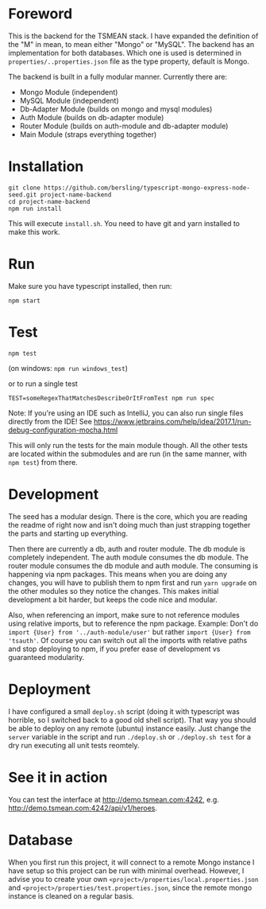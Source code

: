 # Foreword

This is the backend for the TSMEAN stack.
I have expanded the definition of the "M" in mean,
to mean either "Mongo" or "MySQL". The backend has
an implementation for both databases. Which one is used
is determined in `properties/..properties.json` file as the
type property, default is Mongo.

The backend is built in a fully modular manner. Currently there are:

- Mongo Module (independent)
- MySQL Module (independent)
- Db-Adapter Module (builds on mongo and mysql modules)
- Auth Module (builds on db-adapter module)
- Router Module (builds on auth-module and db-adapter module)
- Main Module (straps everything together)


# Installation

```
git clone https://github.com/bersling/typescript-mongo-express-node-seed.git project-name-backend
cd project-name-backend
npm run install
```

This will execute `install.sh`.
You need to have git and yarn installed to make this work.

# Run
Make sure you have typescript installed, then run:
```
npm start
```

# Test
```
npm test
```
(on windows: `npm run windows_test`)

or to run a single test

```
TEST=someRegexThatMatchesDescribeOrItFromTest npm run spec
```

Note: If you're using an IDE such as IntelliJ, you can also run single files
directly from the IDE! See https://www.jetbrains.com/help/idea/2017.1/run-debug-configuration-mocha.html

This will only run the tests for the main module though. All
the other tests are located within the submodules
and are run (in the same manner, with `npm test`) from there.

# Development

The seed has a modular design. There is the core, which you
are reading the readme of right now and isn't doing much
than just strapping together the parts and starting up
everything.

Then there are currently a db, auth and router module.
The db module is completely independent. The auth module
consumes the db module. The router module consumes
the db module and auth module. The consuming
is happening via npm packages. This means when you are
doing any changes, you will have to publish them to npm first
and run `yarn upgrade` on the other modules so they notice the changes.
This makes initial development a bit harder,
but keeps the code nice and modular.

Also, when
referencing an import, make sure to not reference
modules using relative imports, but to reference the npm
package. Example: Don't do `import {User} from '../auth-module/user'`
but rather `import {User} from 'tsauth'`. Of course you can switch
out all the imports with relative paths and stop deploying to npm,
if you prefer ease of development vs guaranteed modularity.



# Deployment

I have configured a small `deploy.sh` script
(doing it with typescript was horrible, so I switched back to a good old shell script).
That way you should be able to deploy on any remote (ubuntu) instance easily.
Just change the `server` variable in the script
and run
`./deploy.sh` or `./deploy.sh test` for a dry run
executing all unit tests reomtely.


# See it in action

You can test the interface at http://demo.tsmean.com:4242, e.g.
http://demo.tsmean.com:4242/api/v1/heroes.



# Database
When you first run this project,
it will connect to a remote Mongo instance I have setup so this project can be run with minimal overhead.
However, I advise you to create your own `<project>/properties/local.properties.json`
and `<project>/properties/test.properties.json`,
since the remote mongo instance is cleaned on a regular basis.

